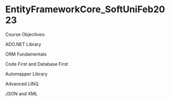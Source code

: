 # EntityFrameworkCore_SoftUniFeb2023

Course Objectives:

ADO.NET Library

ORM Fundamentals

Code First and Database First

Automapper Library

Advanced LINQ

JSON and XML
